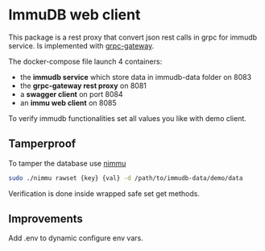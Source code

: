 # ImmuDB web client
This package is a rest proxy that convert json rest calls in grpc for immudb service.
Is implemented with [grpc-gateway](https://github.com/grpc-ecosystem/grpc-gateway).

The docker-compose file launch 4 containers:
* the **immudb service** which store data in immudb-data folder on 8083
* the **grpc-gateway rest proxy** on 8081
* a **swagger client** on port 8084
* an **immu web client** on 8085

To verify immudb functionalities set all values you like with demo client.

## Tamperproof
To tamper the database use [nimmu](https://github.com/codenotary/immudb/tree/master/tools/nimmu)
```bash
sudo ./nimmu rawset {key} {val} -d /path/to/immudb-data/demo/data
```
Verification is done inside wrapped safe set get methods.

## Improvements
Add .env to dynamic configure env vars.
